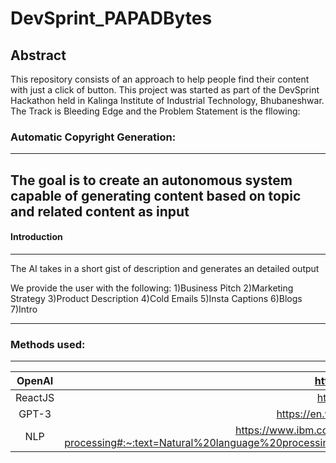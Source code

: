 # DevSprint_PAPADBytes
## Abstract
This repository consists of an approach to help people find their content with just a click of button. 
This project was started as part of the DevSprint Hackathon held in Kalinga Institute of Industrial Technology, Bhubaneshwar. 
The Track is Bleeding Edge and the Problem Statement is the fllowing:

### Automatic Copyright Generation:
--------------------------------------------
The goal is to create an autonomous system capable of generating content based on topic and related content as input
--------------------------------------------
#### Introduction
--------------------------------------------
The AI takes in a short gist of description and generates an detailed output

We provide the user with the following:
  1)Business Pitch
  2)Marketing Strategy
  3)Product Description
  4)Cold Emails
  5)Insta Captions
  6)Blogs 
  7)Intro
  
---------------------------------------------


### Methods used:
--------------------------------------------
|  OpenAI  |    https://openai.com       |       
|:---------:|:----------------------------:|
|  ReactJS  |    https://reactjs.org/      | 
|  GPT-3 |    https://en.wikipedia.org/wiki/GPT-3 |
|  NLP |   https://www.ibm.com/cloud/learn/natural-language-processing#:~:text=Natural%20language%20processing%20(NLP)%20refers,same%20way%20human%20beings%20can.      | 
